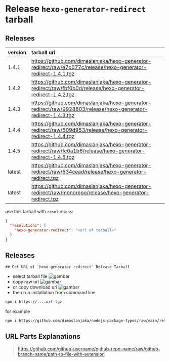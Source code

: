 # Release `hexo-generator-redirect` tarball
## Releases
| version | tarball url |
| :--- | :--- |
| 1.4.1 | https://github.com/dimaslanjaka/hexo-generator-redirect/raw/e7c077c/release/hexo-generator-redirect-1.4.1.tgz |
| 1.4.2 | https://github.com/dimaslanjaka/hexo-generator-redirect/raw/fbf6b0d/release/hexo-generator-redirect-1.4.2.tgz |
| 1.4.3 | https://github.com/dimaslanjaka/hexo-generator-redirect/raw/9928803/release/hexo-generator-redirect-1.4.3.tgz |
| 1.4.4 | https://github.com/dimaslanjaka/hexo-generator-redirect/raw/509d953/release/hexo-generator-redirect-1.4.4.tgz |
| 1.4.5 | https://github.com/dimaslanjaka/hexo-generator-redirect/raw/fc0a1b6/release/hexo-generator-redirect-1.4.5.tgz |
| latest | https://github.com/dimaslanjaka/hexo-generator-redirect/raw/534cead/release/hexo-generator-redirect.tgz |
| latest | https://github.com/dimaslanjaka/hexo-generator-redirect/raw/monorepo/release/hexo-generator-redirect.tgz |

use this tarball with `resolutions`:
```json
{
  "resolutions": {
    "hexo-generator-redirect": "<url of tarball>"
  }
}
```

## Releases

    ## Get URL of `hexo-generator-redirect` Release Tarball
- select tarball file
![gambar](https://user-images.githubusercontent.com/12471057/203216375-8af4b5d9-00c2-40fb-8d3d-d220beaabd46.png)
- copy raw url
![gambar](https://user-images.githubusercontent.com/12471057/203216508-7590cbb9-a1ce-47d6-96ca-8d82149f0762.png)
- or copy download url
![gambar](https://user-images.githubusercontent.com/12471057/203216541-3807d2c3-5213-49f3-b93d-c626dbae3b2e.png)
- then run installation from command line
```bash
npm i https://....url-tgz
```
for example
```bash
npm i https://github.com/dimaslanjaka/nodejs-package-types/raw/main/release/nodejs-package-types.tgz
```

## URL Parts Explanations
> https://github.com/github-username/github-repo-name/raw/github-branch-name/path-to-file-with-extension